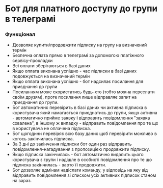 # Бот для платного доступу до групи в телеграмі

### Функціонал
- Дозволяє купити/продовжити підписку на групу на визначений термін
- Безпечна оплата прямо в телеграмі за допомогою платіжного сервісу-прокладки
- Всі оплати зберігаються в базі даних
- Якщо оплата виконана успішно - час підписки в базі даних подовжується на визначений термін
- Якщо оплата виконана успішно - бот надсилає посилання для приєднання до групи
- Посиланням може скористатись будь-хто (тобто можна переслати своїм друзям), проте посилання лише відправляє запит на приєднання до групи.
- Бот автоматично перевірить в базі даних чи активна підписка в користувача який намагається приєднатись до групи, якщо активна - автоматично прийме заявку і відправить повідомлення "заявка схвалена", в іншому ж випадку - відправить повідомлення про те що в користувача не оплачена підписка.
- Бот щогодини перевіряє всю базу даних щоб перевірити можливо в когось закінчилась підписка. 
- За 3 дні до закінчення підписки бот один раз відправить повідомлення-нагадування з пропозицією продовжити підписку.
- Якщо підписка закінчилась - бот автоматично видалить цього користувача з групи і надішле в особисті повідомлення про те що підписка закінчилась - варто її продовжити.
- Бот дозволяє адмінам надіслати команду, у відповідь на яку від відправить повідомлення зі списком усіх активних підписок станом на зараз.